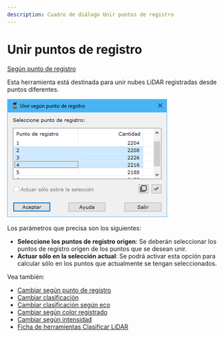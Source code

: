 ```yaml
---
description: Cuadro de diálogo Unir puntos de registro
---
```


# Unir puntos de registro

[Según punto de registro](./)

Esta herramienta está destinada para unir nubes LiDAR registradas desde puntos diferentes.

![Cuadro de diálogo Unir según punto de registro](<../../../.gitbook/assets/image (139).png>)

Los parámetros que precisa son los siguientes:

* **Seleccione los puntos de registro origen**: Se deberán seleccionar los puntos de registro origen de los puntos que se desean unir.
* **Actuar sólo en la selección actual**: Se podrá activar esta opción para calcular sólo en los puntos que actualmente se tengan seleccionados.

Vea también:

* [Cambiar según punto de registro](cambiar-segun-punto-de-registro.md)
* [Cambiar clasificación](../segun-clasificacion-lidar/cambiar-clasificacion.md)
* [Cambiar clasificación según eco](../segun-eco-lidar/cambiar-clasificacion-segun-eco.md)
* [Cambiar según color registrado](../segun-color-registrado/cambiar-segun-color-registrado.md)
* [Cambiar según intensidad](../segun-intensidad/cambiar-segun-intensidad.md)
* [Ficha de herramientas Clasificar LiDAR](../../fichas-de-herramientas/ficha-de-herramientas-clasificar-lidar.md)
